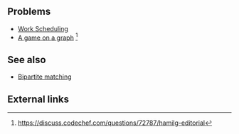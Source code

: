 ## Problems
- [Work Scheduling](http://acm.timus.ru/problem.aspx?space=1&num=1099)
- [A game on a graph](https://www.codechef.com/problems/HAMILG) [^1]

## See also
- [Bipartite matching]()

## External links

[^1]: <https://discuss.codechef.com/questions/72787/hamilg-editorial>